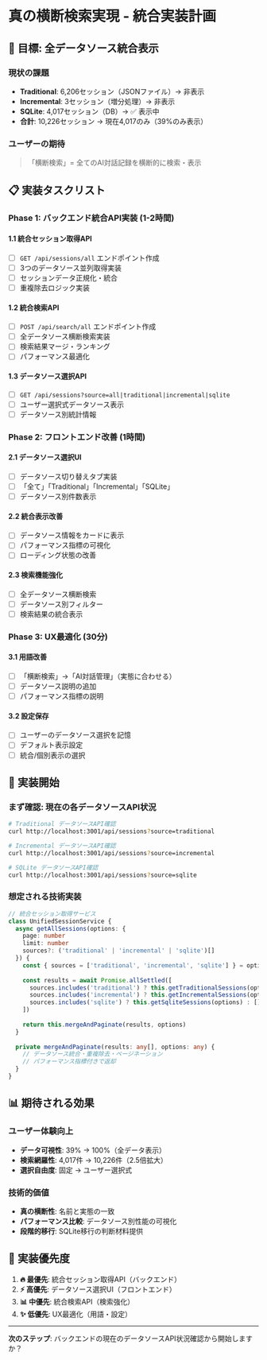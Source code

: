 # 真の横断検索実現 - 統合実装計画

## 🎯 目標: 全データソース統合表示

### **現状の課題**
- **Traditional**: 6,206セッション（JSONファイル）→ 非表示
- **Incremental**: 3セッション（増分処理）→ 非表示  
- **SQLite**: 4,017セッション（DB）→ ✅ 表示中
- **合計**: 10,226セッション → 現在4,017のみ（39%のみ表示）

### **ユーザーの期待**
> 「横断検索」= 全てのAI対話記録を横断的に検索・表示

## 📋 実装タスクリスト

### **Phase 1: バックエンド統合API実装 (1-2時間)**

#### 1.1 統合セッション取得API
- [ ] `GET /api/sessions/all` エンドポイント作成
- [ ] 3つのデータソース並列取得実装
- [ ] セッションデータ正規化・統合
- [ ] 重複除去ロジック実装

#### 1.2 統合検索API
- [ ] `POST /api/search/all` エンドポイント作成
- [ ] 全データソース横断検索実装
- [ ] 検索結果マージ・ランキング
- [ ] パフォーマンス最適化

#### 1.3 データソース選択API
- [ ] `GET /api/sessions?source=all|traditional|incremental|sqlite`
- [ ] ユーザー選択式データソース表示
- [ ] データソース別統計情報

### **Phase 2: フロントエンド改善 (1時間)**

#### 2.1 データソース選択UI
- [ ] データソース切り替えタブ実装
- [ ] 「全て」「Traditional」「Incremental」「SQLite」
- [ ] データソース別件数表示

#### 2.2 統合表示改善
- [ ] データソース情報をカードに表示
- [ ] パフォーマンス指標の可視化
- [ ] ローディング状態の改善

#### 2.3 検索機能強化
- [ ] 全データソース横断検索
- [ ] データソース別フィルター
- [ ] 検索結果の統合表示

### **Phase 3: UX最適化 (30分)**

#### 3.1 用語改善
- [ ] 「横断検索」→「AI対話管理」（実態に合わせる）
- [ ] データソース説明の追加
- [ ] パフォーマンス指標の説明

#### 3.2 設定保存
- [ ] ユーザーのデータソース選択を記憶
- [ ] デフォルト表示設定
- [ ] 統合/個別表示の選択

## 🚀 実装開始

### **まず確認: 現在の各データソースAPI状況**
```bash
# Traditional データソースAPI確認
curl http://localhost:3001/api/sessions?source=traditional

# Incremental データソースAPI確認  
curl http://localhost:3001/api/sessions?source=incremental

# SQLite データソースAPI確認
curl http://localhost:3001/api/sessions?source=sqlite
```

### **想定される技術実装**
```typescript
// 統合セッション取得サービス
class UnifiedSessionService {
  async getAllSessions(options: {
    page: number
    limit: number
    sources?: ('traditional' | 'incremental' | 'sqlite')[]
  }) {
    const { sources = ['traditional', 'incremental', 'sqlite'] } = options
    
    const results = await Promise.allSettled([
      sources.includes('traditional') ? this.getTraditionalSessions(options) : [],
      sources.includes('incremental') ? this.getIncrementalSessions(options) : [],
      sources.includes('sqlite') ? this.getSqliteSessions(options) : []
    ])
    
    return this.mergeAndPaginate(results, options)
  }
  
  private mergeAndPaginate(results: any[], options: any) {
    // データソース統合・重複除去・ページネーション
    // パフォーマンス指標付きで返却
  }
}
```

## 📊 期待される効果

### **ユーザー体験向上**
- **データ可視性**: 39% → 100%（全データ表示）
- **検索網羅性**: 4,017件 → 10,226件（2.5倍拡大）
- **選択自由度**: 固定 → ユーザー選択式

### **技術的価値**
- **真の横断性**: 名前と実態の一致
- **パフォーマンス比較**: データソース別性能の可視化
- **段階的移行**: SQLite移行の判断材料提供

## 🎯 実装優先度

1. **🔥 最優先**: 統合セッション取得API（バックエンド）
2. **⚡ 高優先**: データソース選択UI（フロントエンド）
3. **📊 中優先**: 統合検索API（検索強化）
4. **✨ 低優先**: UX最適化（用語・設定）

---

**次のステップ**: バックエンドの現在のデータソースAPI状況確認から開始しますか？ 